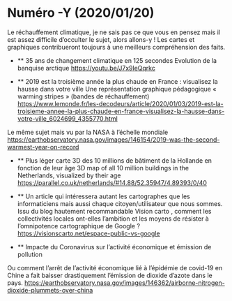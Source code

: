 # Numéro -Y (2020/01/20)


Le réchauffement climatique, je ne sais pas ce que vous en pensez mais il est assez difficile d’occulter le sujet, alors allons-y ! Les cartes et graphiques contribueront toujours à une meilleurs compréhension des faits.

- **   35 ans de changement climatique en 125 secondes
Evolution de la banquise arctique
https://youtu.be/J7x9leQqrkc

- **   2019 est la troisième année la plus chaude en France : visualisez la hausse dans votre ville 
Une représentation graphique pédagogique « warming stripes » (bandes de réchauffement)
https://www.lemonde.fr/les-decodeurs/article/2020/01/03/2019-est-la-troisieme-annee-la-plus-chaude-en-france-visualisez-la-hausse-dans-votre-ville_6024699_4355770.html

Le même sujet mais vu par la NASA à l’échelle mondiale
https://earthobservatory.nasa.gov/images/146154/2019-was-the-second-warmest-year-on-record


- **   Plus léger carte 3D des 10 millions de bâtiment de la Hollande en fonction de leur âge
3D map of all 10 million buildings in the Netherlands, visualized by their age
https://parallel.co.uk/netherlands/#14.88/52.35947/4.89393/0/40


- **   Un article qui intéressera autant les cartographes que les informaticiens mais aussi chaque citoyen/utilisateur que nous sommes.
Issu du blog hautement recommandable Vision carto , comment les collectivités locales ont-elles l’ambition et les moyens de résister à l’omnipotence cartographique de Google ?
https://visionscarto.net/espace-public-vs-google

- ** Impacte du Coronavirus sur l’activité économique et émission de pollution

Ou comment l’arrêt de l’activité économique lié à l’épidémie de covid-19 en Chine  a fait baisser drastiquement l’émission de dioxide d’azote dans le pays.
https://earthobservatory.nasa.gov/images/146362/airborne-nitrogen-dioxide-plummets-over-china


